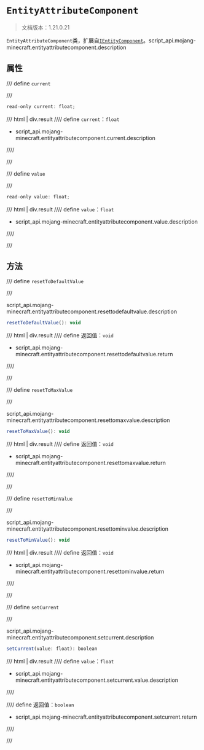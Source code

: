 # `EntityAttributeComponent`

> 文档版本：1.21.0.21

`EntityAttributeComponent`类，扩展自[`IEntityComponent`](./ientitycomponent.md)。script_api.mojang-minecraft.entityattributecomponent.description

## 属性

/// define
`current`


///

```js
read-only current: float;
```

/// html | div.result
//// define
`current`：`float`

- script_api.mojang-minecraft.entityattributecomponent.current.description


////

///


/// define
`value`


///

```js
read-only value: float;
```

/// html | div.result
//// define
`value`：`float`

- script_api.mojang-minecraft.entityattributecomponent.value.description


////

///


## 方法

/// define
`resetToDefaultValue`


///

script_api.mojang-minecraft.entityattributecomponent.resettodefaultvalue.description

```js
resetToDefaultValue(): void
```

/// html | div.result
//// define
返回值：`void`

- script_api.mojang-minecraft.entityattributecomponent.resettodefaultvalue.return


////

///


/// define
`resetToMaxValue`


///

script_api.mojang-minecraft.entityattributecomponent.resettomaxvalue.description

```js
resetToMaxValue(): void
```

/// html | div.result
//// define
返回值：`void`

- script_api.mojang-minecraft.entityattributecomponent.resettomaxvalue.return


////

///


/// define
`resetToMinValue`


///

script_api.mojang-minecraft.entityattributecomponent.resettominvalue.description

```js
resetToMinValue(): void
```

/// html | div.result
//// define
返回值：`void`

- script_api.mojang-minecraft.entityattributecomponent.resettominvalue.return


////

///


/// define
`setCurrent`


///

script_api.mojang-minecraft.entityattributecomponent.setcurrent.description

```js
setCurrent(value: float): boolean
```

/// html | div.result
//// define
`value`：`float`

- script_api.mojang-minecraft.entityattributecomponent.setcurrent.value.description


////

//// define
返回值：`boolean`

- script_api.mojang-minecraft.entityattributecomponent.setcurrent.return


////

///

